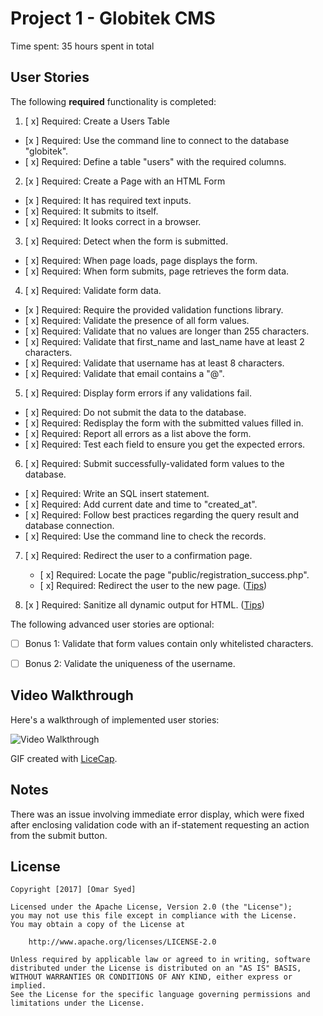 # Project 1 - Globitek CMS

Time spent: 35 hours spent in total

## User Stories

The following **required** functionality is completed:

1. [ x]  Required: Create a Users Table
  * [x ]  Required: Use the command line to connect to the database "globitek".
  * [ x]  Required: Define a table "users" with the required columns.

2. [x ]  Required: Create a Page with an HTML Form
  * [x ]  Required: It has required text inputs.
  * [ x]  Required: It submits to itself.
  * [ x]  Required: It looks correct in a browser.
  
3. [ x]  Required: Detect when the form is submitted.
  * [ x]  Required: When page loads, page displays the form.
  * [ x]  Required: When form submits, page retrieves the form data.

4. [ x]  Required: Validate form data.
  * [x ]  Required: Require the provided validation functions library.
  * [ x]  Required: Validate the presence of all form values.
  * [ x]  Required: Validate that no values are longer than 255 characters.
  * [ x]  Required: Validate that first\_name and last\_name have at least 2 characters.
  * [ x]  Required: Validate that username has at least 8 characters.
  * [ x]  Required: Validate that email contains a "@".

5. [ x]  Required: Display form errors if any validations fail.
  * [ x]  Required: Do not submit the data to the database.
  * [ x]  Required: Redisplay the form with the submitted values filled in.
  * [ x]  Required: Report all errors as a list above the form.
  * [ x]  Required: Test each field to ensure you get the expected errors.

6. [ x]  Required: Submit successfully-validated form values to the database.
  * [ x]  Required: Write an SQL insert statement.
  * [ x]  Required: Add current date and time to "created\_at".
  * [ x]  Required: Follow best practices regarding the query result and database connection.
  * [ x]  Required: Use the command line to check the records.

7. [ x]  Required: Redirect the user to a confirmation page.
    * [ x]  Required: Locate the page "public/registration\_success.php".
    * [ x]  Required: Redirect the user to the new page. ([Tips](#!hints))

8. [x ]  Required: Sanitize all dynamic output for HTML. ([Tips](#!hints))


The following advanced user stories are optional:

* [ ]  Bonus 1: Validate that form values contain only whitelisted characters.

* [ ]  Bonus 2: Validate the uniqueness of the username.


## Video Walkthrough

Here's a walkthrough of implemented user stories:

<img src='http://i.imgur.com/fS9Vi0u.gif' title='Video Walkthrough' width='' alt='Video Walkthrough' />

GIF created with [LiceCap](http://www.cockos.com/licecap/).

## Notes
There was an issue involving immediate error display, which were fixed after enclosing validation code with an if-statement requesting an action from the submit button. 

## License

    Copyright [2017] [Omar Syed]

    Licensed under the Apache License, Version 2.0 (the "License");
    you may not use this file except in compliance with the License.
    You may obtain a copy of the License at

        http://www.apache.org/licenses/LICENSE-2.0

    Unless required by applicable law or agreed to in writing, software
    distributed under the License is distributed on an "AS IS" BASIS,
    WITHOUT WARRANTIES OR CONDITIONS OF ANY KIND, either express or implied.
    See the License for the specific language governing permissions and
    limitations under the License.
